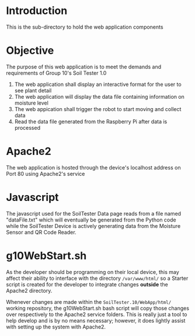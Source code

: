 #  Introduction  
This is the sub-directory to hold the web application components  

#  Objective  
The purpose of this web application is to meet the demands and requirements of Group 10's Soil Tester 1.0  
1)  The web application shall display an interactive format for the user to see plant detail
2)  The web application will display the data file containing information on moisture level  
3)  The web appication shall trigger the robot to start moving and collect data
4)  Read the data file generated from the Raspberry Pi after data is processed

# Apache2  
The web application is hosted through the device's localhost address on Port 80 using Apache2's service  

# Javascript
The javascript used for the SoilTester Data page reads from a file named "dataFile.txt" which will eventually be generated from the Python code while the SoilTester Device is actively generating data from the Moisture Sensor and QR Code Reader.  

# g10WebStart.sh
As the developer should be programming on their local device, this may affect their ability to interface with the directory `/var/www/html/` so a Starter script is created for the developer to integrate changes **outside** the Apache2 directory.  

Whenever changes are made within the `SoilTester.10/WebApp/html/` working repository, the g10WebStart.sh bash script will copy those changes over respectively to the Apache2 service folders.  This is really just a tool to help develop and is by no means necessary; however, it does lightly assist with setting up the system with Apache2.  
